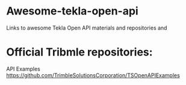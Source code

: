 # Awesome-tekla-open-api
Links to awesome Tekla Open API materials and repositories and 

# Official Tribmle repositories:
API Examples https://github.com/TrimbleSolutionsCorporation/TSOpenAPIExamples


